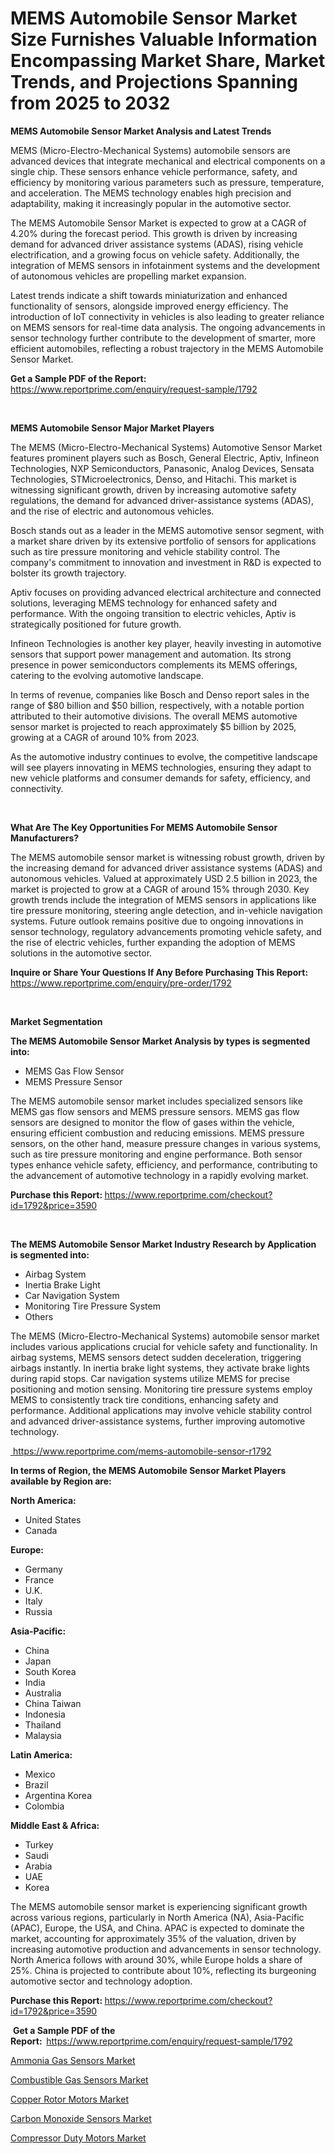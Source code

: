 <p><h1>MEMS Automobile Sensor Market Size Furnishes Valuable Information Encompassing Market Share, Market Trends, and Projections Spanning from 2025 to 2032</h1></p><p><strong>MEMS Automobile Sensor Market Analysis and Latest Trends</strong></p>
<p><p>MEMS (Micro-Electro-Mechanical Systems) automobile sensors are advanced devices that integrate mechanical and electrical components on a single chip. These sensors enhance vehicle performance, safety, and efficiency by monitoring various parameters such as pressure, temperature, and acceleration. The MEMS technology enables high precision and adaptability, making it increasingly popular in the automotive sector.</p><p>The MEMS Automobile Sensor Market is expected to grow at a CAGR of 4.20% during the forecast period. This growth is driven by increasing demand for advanced driver assistance systems (ADAS), rising vehicle electrification, and a growing focus on vehicle safety. Additionally, the integration of MEMS sensors in infotainment systems and the development of autonomous vehicles are propelling market expansion.</p><p>Latest trends indicate a shift towards miniaturization and enhanced functionality of sensors, alongside improved energy efficiency. The introduction of IoT connectivity in vehicles is also leading to greater reliance on MEMS sensors for real-time data analysis. The ongoing advancements in sensor technology further contribute to the development of smarter, more efficient automobiles, reflecting a robust trajectory in the MEMS Automobile Sensor Market.</p></p>
<p><strong>Get a Sample PDF of the Report:&nbsp;</strong> <a href="https://www.reportprime.com/enquiry/request-sample/1792?utm_campaign=24&utm_medium=2&utm_source=Github&utm_content=ia&utm_term=18032025&utm_id=mems-automobile-sensor">https://www.reportprime.com/enquiry/request-sample/1792</a></p>
<p>&nbsp;</p>
<p><strong>MEMS Automobile Sensor Major Market Players</strong></p>
<p><p>The MEMS (Micro-Electro-Mechanical Systems) Automotive Sensor Market features prominent players such as Bosch, General Electric, Aptiv, Infineon Technologies, NXP Semiconductors, Panasonic, Analog Devices, Sensata Technologies, STMicroelectronics, Denso, and Hitachi. This market is witnessing significant growth, driven by increasing automotive safety regulations, the demand for advanced driver-assistance systems (ADAS), and the rise of electric and autonomous vehicles.</p><p>Bosch stands out as a leader in the MEMS automotive sensor segment, with a market share driven by its extensive portfolio of sensors for applications such as tire pressure monitoring and vehicle stability control. The company's commitment to innovation and investment in R&D is expected to bolster its growth trajectory.</p><p>Aptiv focuses on providing advanced electrical architecture and connected solutions, leveraging MEMS technology for enhanced safety and performance. With the ongoing transition to electric vehicles, Aptiv is strategically positioned for future growth.</p><p>Infineon Technologies is another key player, heavily investing in automotive sensors that support power management and automation. Its strong presence in power semiconductors complements its MEMS offerings, catering to the evolving automotive landscape.</p><p>In terms of revenue, companies like Bosch and Denso report sales in the range of $80 billion and $50 billion, respectively, with a notable portion attributed to their automotive divisions. The overall MEMS automotive sensor market is projected to reach approximately $5 billion by 2025, growing at a CAGR of around 10% from 2023.</p><p>As the automotive industry continues to evolve, the competitive landscape will see players innovating in MEMS technologies, ensuring they adapt to new vehicle platforms and consumer demands for safety, efficiency, and connectivity.</p></p>
<p>&nbsp;</p>
<p><strong>What Are The Key Opportunities For MEMS Automobile Sensor Manufacturers?</strong></p>
<p><p>The MEMS automobile sensor market is witnessing robust growth, driven by the increasing demand for advanced driver assistance systems (ADAS) and autonomous vehicles. Valued at approximately USD 2.5 billion in 2023, the market is projected to grow at a CAGR of around 15% through 2030. Key growth trends include the integration of MEMS sensors in applications like tire pressure monitoring, steering angle detection, and in-vehicle navigation systems. Future outlook remains positive due to ongoing innovations in sensor technology, regulatory advancements promoting vehicle safety, and the rise of electric vehicles, further expanding the adoption of MEMS solutions in the automotive sector.</p></p>
<p><strong>Inquire or Share Your Questions If Any Before Purchasing This Report:</strong> <a href="https://www.reportprime.com/enquiry/pre-order/1792?utm_campaign=24&utm_medium=2&utm_source=Github&utm_content=ia&utm_term=18032025&utm_id=mems-automobile-sensor">https://www.reportprime.com/enquiry/pre-order/1792</a></p>
<p>&nbsp;</p>
<p><strong>Market Segmentation</strong></p>
<p><strong>The MEMS Automobile Sensor Market Analysis by types is segmented into:</strong></p>
<p><ul><li>MEMS Gas Flow Sensor</li><li>MEMS Pressure Sensor</li></ul></p>
<p><p>The MEMS automobile sensor market includes specialized sensors like MEMS gas flow sensors and MEMS pressure sensors. MEMS gas flow sensors are designed to monitor the flow of gases within the vehicle, ensuring efficient combustion and reducing emissions. MEMS pressure sensors, on the other hand, measure pressure changes in various systems, such as tire pressure monitoring and engine performance. Both sensor types enhance vehicle safety, efficiency, and performance, contributing to the advancement of automotive technology in a rapidly evolving market.</p></p>
<p><strong>Purchase this Report:&nbsp;</strong><a href="https://www.reportprime.com/checkout?id=1792&price=3590&utm_campaign=24&utm_medium=2&utm_source=Github&utm_content=ia&utm_term=18032025&utm_id=mems-automobile-sensor">https://www.reportprime.com/checkout?id=1792&price=3590</a></p>
<p>&nbsp;</p>
<p><strong>The MEMS Automobile Sensor Market Industry Research by Application is segmented into:</strong></p>
<p><ul><li>Airbag System</li><li>Inertia Brake Light</li><li>Car Navigation System</li><li>Monitoring Tire Pressure System</li><li>Others</li></ul></p>
<p><p>The MEMS (Micro-Electro-Mechanical Systems) automobile sensor market includes various applications crucial for vehicle safety and functionality. In airbag systems, MEMS sensors detect sudden deceleration, triggering airbags instantly. In inertia brake light systems, they activate brake lights during rapid stops. Car navigation systems utilize MEMS for precise positioning and motion sensing. Monitoring tire pressure systems employ MEMS to consistently track tire conditions, enhancing safety and performance. Additional applications may involve vehicle stability control and advanced driver-assistance systems, further improving automotive technology.</p></p>
<p><a href="https://www.reportprime.com/mems-automobile-sensor-r1792?utm_campaign=24&utm_medium=2&utm_source=Github&utm_content=ia&utm_term=18032025&utm_id=mems-automobile-sensor">&nbsp;https://www.reportprime.com/mems-automobile-sensor-r1792</a></p>
<p><strong>In terms of Region, the MEMS Automobile Sensor Market Players available by Region are:</strong></p>
<p>
    <p> <strong> North America: </strong>
        <ul>
            <li>United States</li>
            <li>Canada</li>
        </ul>
        </p> 
    <p> <strong> Europe: </strong>
        <ul>
            <li>Germany</li>
            <li>France</li>
            <li>U.K.</li>
            <li>Italy</li>
            <li>Russia</li>
        </ul>
        </p> 
    <p> <strong> Asia-Pacific: </strong>
        <ul>
            <li>China</li>
            <li>Japan</li>
            <li>South Korea</li>
            <li>India</li>
            <li>Australia</li>
            <li>China Taiwan</li>
            <li>Indonesia</li>
            <li>Thailand</li>
            <li>Malaysia</li>
        </ul>
        </p> 
    <p> <strong> Latin America: </strong>
        <ul>
            <li>Mexico</li>
            <li>Brazil</li>
            <li>Argentina Korea</li>
            <li>Colombia</li>
        </ul>
        </p> 
    <p> <strong> Middle East & Africa: </strong>
        <ul>
            <li>Turkey</li>
            <li>Saudi</li>
            <li>Arabia</li>
            <li>UAE</li>
            <li>Korea</li>
        </ul>
    </p>
    </p>
<p><p>The MEMS automobile sensor market is experiencing significant growth across various regions, particularly in North America (NA), Asia-Pacific (APAC), Europe, the USA, and China. APAC is expected to dominate the market, accounting for approximately 35% of the valuation, driven by increasing automotive production and advancements in sensor technology. North America follows with around 30%, while Europe holds a share of 25%. China is projected to contribute about 10%, reflecting its burgeoning automotive sector and technology adoption.</p></p>
<p><strong>Purchase this Report: </strong><a href="https://www.reportprime.com/checkout?id=1792&price=3590&utm_campaign=24&utm_medium=2&utm_source=Github&utm_content=ia&utm_term=18032025&utm_id=mems-automobile-sensor">https://www.reportprime.com/checkout?id=1792&price=3590</a></p>
<p>&nbsp;<strong>Get a Sample PDF of the Report:&nbsp;&nbsp;</strong><a href="https://www.reportprime.com/enquiry/request-sample/1792?utm_campaign=24&utm_medium=2&utm_source=Github&utm_content=ia&utm_term=18032025&utm_id=mems-automobile-sensor">https://www.reportprime.com/enquiry/request-sample/1792</a></p>
<p><strong></strong></p>
<p><p><a href="https://github.com/haaszgettre6/Market-Research-Report-List-1/blob/main/ammonia-gas-sensors-market.md?utm_campaign=24&utm_medium=2&utm_source=Github&utm_content=ia&utm_term=18032025&utm_id=mems-automobile-sensor">Ammonia Gas Sensors Market</a></p><p><a href="https://github.com/qetelosooya/Market-Research-Report-List-1/blob/main/combustible-gas-sensors-market.md?utm_campaign=24&utm_medium=2&utm_source=Github&utm_content=ia&utm_term=18032025&utm_id=mems-automobile-sensor">Combustible Gas Sensors Market</a></p><p><a href="https://github.com/mohmodsiason/Market-Research-Report-List-1/blob/main/copper-rotor-motors-market.md?utm_campaign=24&utm_medium=2&utm_source=Github&utm_content=ia&utm_term=18032025&utm_id=mems-automobile-sensor">Copper Rotor Motors Market</a></p><p><a href="https://github.com/zanoligarav/Market-Research-Report-List-1/blob/main/carbon-monoxide-sensors-market.md?utm_campaign=24&utm_medium=2&utm_source=Github&utm_content=ia&utm_term=18032025&utm_id=mems-automobile-sensor">Carbon Monoxide Sensors Market</a></p><p><a href="https://github.com/deyniphytic/Market-Research-Report-List-1/blob/main/compressor-duty-motors-market.md?utm_campaign=24&utm_medium=2&utm_source=Github&utm_content=ia&utm_term=18032025&utm_id=mems-automobile-sensor">Compressor Duty Motors Market</a></p></p>